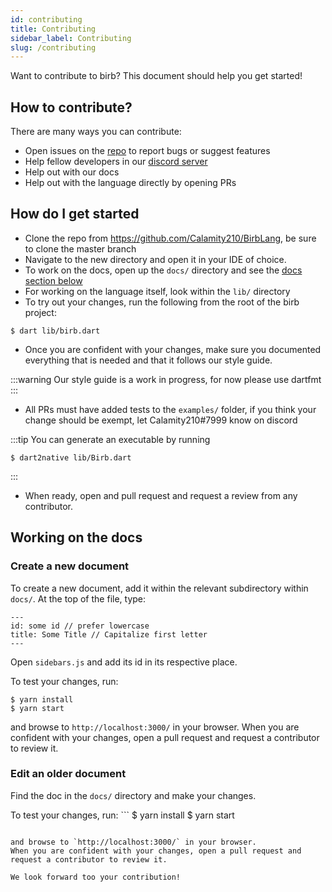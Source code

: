 ```yaml
---
id: contributing
title: Contributing
sidebar_label: Contributing
slug: /contributing
---
```


Want to contribute to birb? This document should help you get started!
## How to contribute?
There are many ways you can contribute:
- Open issues on the [repo](https://github.com/Calamity210/BirbLang) to report bugs or suggest features
- Help fellow developers in our [discord server](https://discord.gg/TkNg8dH)
- Help out with our docs
- Help out with the language directly by opening PRs

## How do I get started
- Clone the repo from https://github.com/Calamity210/BirbLang, be sure to clone the master branch
- Navigate to the new directory and open it in your IDE of choice.
- To work on the docs, open up the `docs/` directory and see the [docs section below](#docs)
- For working on the language itself, look within the `lib/` directory
- To try out your changes, run the following from the root of the birb project:
```shell
$ dart lib/birb.dart
```
- Once you are confident with your changes, make sure you documented everything that is needed and that it follows our style guide.

:::warning
Our style guide is a work in progress, for now please use dartfmt
:::

- All PRs must have added tests to the `examples/` folder, if you think your change should be exempt, let Calamity210#7999 know on discord

:::tip You can generate an executable by running
```shell
$ dart2native lib/Birb.dart
```
:::

- When ready, open and pull request and request a review from any contributor.

## Working on the docs

### Create a new document
To create a new document, add it within the relevant subdirectory within `docs/`.
At the top of the file, type: 
```
---
id: some id // prefer lowercase
title: Some Title // Capitalize first letter
---
```

Open `sidebars.js` and add its id in its respective place.

To test your changes, run:
```
$ yarn install
$ yarn start
```

and browse to `http://localhost:3000/` in your browser.
When you are confident with your changes, open a pull request and request a contributor to review it.

### Edit an older document
Find the doc in the `docs/` directory and make your changes.

To test your changes, run: ```
$ yarn install
$ yarn start
```

and browse to `http://localhost:3000/` in your browser.
When you are confident with your changes, open a pull request and request a contributor to review it.

We look forward too your contribution!
